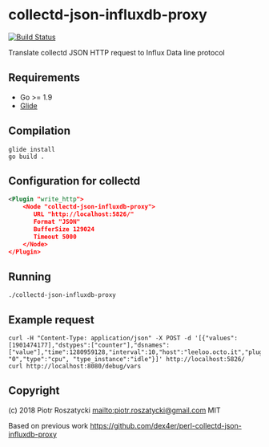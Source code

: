 # collectd-json-influxdb-proxy

<!-- markdownlint-disable MD013 -->
[![Build Status](https://secure.travis-ci.org/dex4er/collectd-json-influxdb-proxy.svg)](http://travis-ci.org/dex4er/collectd-json-influxdb-proxy)
<!-- markdownlint-enable MD013 -->

Translate collectd JSON HTTP request to Influx Data line protocol

## Requirements

* Go >= 1.9
* [Glide](https://github.com/Masterminds/glide)

## Compilation

```console
glide install
go build .
```

## Configuration for collectd

```xml
<Plugin "write_http">
    <Node "collectd-json-influxdb-proxy">
       URL "http://localhost:5826/"
       Format "JSON"
       BufferSize 129024
       Timeout 5000
    </Node>
</Plugin>
```

## Running

```console
./collectd-json-influxdb-proxy
```

## Example request

```console
curl -H "Content-Type: application/json" -X POST -d '[{"values":  [1901474177],"dstypes":["counter"],"dsnames":["value"],"time":1280959128,"interval":10,"host":"leeloo.octo.it","plugin":"cpu","plugin_instance": "0","type":"cpu", "type_instance":"idle"}]' http://localhost:5826/
curl http://localhost:8080/debug/vars
```



## Copyright

(c) 2018 Piotr Roszatycki <mailto:piotr.roszatycki@gmail.com> MIT

Based on previous work
<https://github.com/dex4er/perl-collectd-json-influxdb-proxy>
